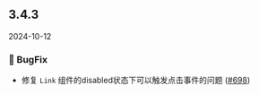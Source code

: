 ## 3.4.3
2024-10-12
### 🐞 BugFix

- 修复 `Link` 组件的disabled状态下可以触发点击事件的问题 ([#698](https://github.com/sheinsight/shineout-next/pull/698))
